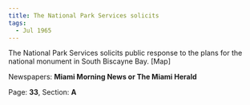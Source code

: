 ```yaml
---  
title: The National Park Services solicits  
tags:  
  - Jul 1965  
---  
```

  
The National Park Services solicits public response to the plans for the national monument in South Biscayne Bay. [Map]  
  
Newspapers: **Miami Morning News or The Miami Herald**  
  
Page: **33**, Section: **A** 
